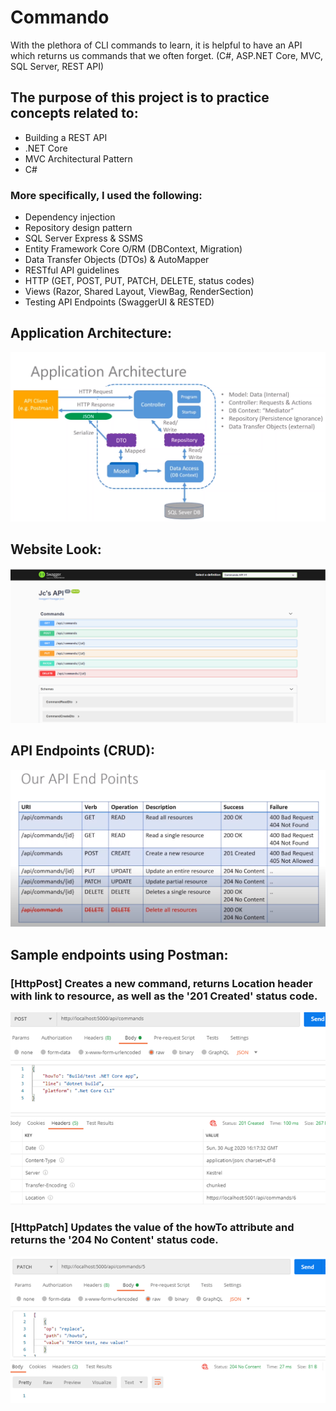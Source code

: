 # Commando
With the plethora of CLI commands to learn, it is helpful to have an API which returns us commands that we often forget. (C#, ASP.NET Core, MVC, SQL Server, REST API)
<br />

<h2>The purpose of this project is to practice concepts related to: </h2>
<ul> 
  <li>Building a REST API</li>
  <li>.NET Core</li>
  <li>MVC Architectural Pattern</li>
  <li>C#</li>
 </ul>
<h3>More specifically, I used the following:</h3>
<ul>
  <li>Dependency injection</li>
  <li>Repository design pattern</li>
  <li>SQL Server Express & SSMS</li>
  <li>Entity Framework Core O/RM (DBContext, Migration)
</li>
  <li>Data Transfer Objects (DTOs) & AutoMapper</li>
  <li>RESTful API guidelines</li>
  <li>HTTP (GET, POST, PUT, PATCH, DELETE, status codes)</li>
  <li>Views (Razor, Shared Layout, ViewBag, RenderSection)</li>
  <li>Testing API Endpoints (SwaggerUI & RESTED)</li>
  
</ul>
<h2> Application Architecture: </h2>

![](images/arch.png)

<h2> Website Look: </h2>

![](images/api.PNG)

<h2> API Endpoints (CRUD): </h2>

![](images/endpoints.png)

<h2>Sample endpoints using Postman:</h2>
<h3>[HttpPost] Creates a new command, returns Location header with link to resource, as well as the '201 Created' status code.
</h3>

![](images/post.png)

<h3>[HttpPatch] Updates the value of the howTo attribute and returns the '204 No Content' status code.

</h3>

![](images/patch.png)


